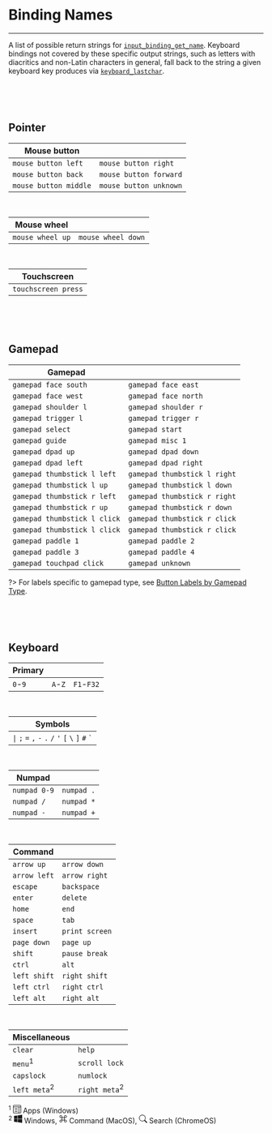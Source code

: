 # Binding Names

---

A list of possible return strings for [`input_binding_get_name`](Functions-(Bindings)#input_binding_get_namebinding). Keyboard bindings not covered by these specific output strings, such as letters with diacritics and non-Latin characters in general, fall back to the string a given keyboard key produces via [`keyboard_lastchar`](https://manual.yoyogames.com/GameMaker_Language/GML_Reference/Game_Input/Keyboard_Input/keyboard_lastchar.htm).

&nbsp;

&nbsp;

## Pointer

| Mouse button          |                       |
|-----------------------|-----------------------|
| `mouse button left`   | `mouse button right`  |
| `mouse button back`   | `mouse button forward`|
| `mouse button middle` | `mouse button unknown`|

&nbsp;

| Mouse wheel           |                       |
|-----------------------|-----------------------|
| `mouse wheel up`      | `mouse wheel down`    |

&nbsp;

| Touchscreen         |
|---------------------|
| `touchscreen press` |

&nbsp;

&nbsp;

## Gamepad

| Gamepad                      |                              |
|------------------------------|------------------------------|
| `gamepad face south`         | `gamepad face east`          |
| `gamepad face west`          | `gamepad face north`         |
| `gamepad shoulder l`         | `gamepad shoulder r`         |
| `gamepad trigger l`          | `gamepad trigger r`          |
| `gamepad select`             | `gamepad start`              |
| `gamepad guide`              | `gamepad misc 1`             |
| `gamepad dpad up`            | `gamepad dpad down`          |
| `gamepad dpad left`          | `gamepad dpad right`         |
| `gamepad thumbstick l left`  | `gamepad thumbstick l right` |
| `gamepad thumbstick l up`    | `gamepad thumbstick l down`  |
| `gamepad thumbstick r left`  | `gamepad thumbstick r right` |
| `gamepad thumbstick r up`    | `gamepad thumbstick r down`  |
| `gamepad thumbstick l click` | `gamepad thumbstick r click` |
| `gamepad thumbstick l click` | `gamepad thumbstick r click` |
| `gamepad paddle 1`           | `gamepad paddle 2`           |
| `gamepad paddle 3`           | `gamepad paddle 4`           |
| `gamepad touchpad click`     | `gamepad unknown`            |

?> For labels specific to gamepad type, see [Button Labels by Gamepad Type](Gamepad-Button-Labels).

&nbsp;

&nbsp;

## Keyboard

| Primary  |          |          |
|----------|----------|----------|
| `0`-`9`  | `A`-`Z`  |`F1`-`F32`|

&nbsp;

| Symbols |
|---------|
|<code>&#124;</code> <code>&#59;</code> <code>&#61;</code> <code>&#44;</code> <code>&#45;</code> <code>&#46;</code> <code>&#47;</code> <code>&#39;</code> <code>&#91;</code> <code>&#92;</code> <code>&#93;</code> <code>&#35;</code> <code>&#96;</code>|

&nbsp;

| Numpad       |            |
|--------------|------------|
| `numpad 0-9` | `numpad .` |
| `numpad /`   | `numpad *` |
| `numpad -`   | `numpad +` |

&nbsp;

| Command        |                |
|----------------|----------------|
| `arrow up`     | `arrow down`   |
| `arrow left`   | `arrow right`  |
| `escape`       | `backspace`    |
| `enter`        | `delete`       |
| `home`         | `end`          |
| `space`        | `tab`          |
| `insert`       | `print screen` |
| `page down`    | `page up`      |
| `shift`        | `pause break`  |
| `ctrl`         | `alt`          |
| `left shift`   | `right shift`  |
| `left ctrl`    | `right ctrl`   |
| `left alt`     | `right alt`    |

&nbsp;

| Miscellaneous            |                          |
|--------------------------|--------------------------|
| `clear`                  | `help`                   |
| `menu`<sup>1</sup>       | `scroll lock`            |
| `capslock`               | `numlock`                |
| `left meta`<sup>2</sup>  | `right meta`<sup>2</sup> |

<sup>1</sup> <svg xmlns="http://www.w3.org/2000/svg" width="16" height="16" fill="currentColor" viewBox="0 0 16 16"><path d="M3 6.5a.5.5 0 0 1 .5-.5h5a.5.5 0 0 1 0 1h-5a.5.5 0 0 1-.5-.5zm0 3a.5.5 0 0 1 .5-.5h5a.5.5 0 0 1 0 1h-5a.5.5 0 0 1-.5-.5zm.5 2.5a.5.5 0 0 0 0 1h5a.5.5 0 0 0 0-1h-5z"></path><path d="M2 0a2 2 0 0 0-2 2v12a2 2 0 0 0 2 2h12a2 2 0 0 0 2-2V2a2 2 0 0 0-2-2H2zm12 1a1 1 0 0 1 1 1v1H1V2a1 1 0 0 1 1-1h12zm1 3v10a1 1 0 0 1-1 1h-2V4h3zm-4 0v11H2a1 1 0 0 1-1-1V4h10z"></path>
</svg> Apps (Windows)<br>
<sup>2</sup> 
<svg xmlns="http://www.w3.org/2000/svg" width="16" height="16" fill="currentColor" class="" viewBox="0 0 16 16"><path d="M6.555 1.375 0 2.237v5.45h6.555V1.375zM0 13.795l6.555.933V8.313H0v5.482zm7.278-5.4.026 6.378L16 16V8.395H7.278zM16 0 7.33 1.244v6.414H16V0z"></path>
</svg> Windows, <svg xmlns="http://www.w3.org/2000/svg" width="16" height="16" fill="currentColor" class="bi bi-command" viewBox="0 0 16 16"><path d="M3.5 2A1.5 1.5 0 0 1 5 3.5V5H3.5a1.5 1.5 0 1 1 0-3zM6 5V3.5A2.5 2.5 0 1 0 3.5 6H5v4H3.5A2.5 2.5 0 1 0 6 12.5V11h4v1.5a2.5 2.5 0 1 0 2.5-2.5H11V6h1.5A2.5 2.5 0 1 0 10 3.5V5H6zm4 1v4H6V6h4zm1-1V3.5A1.5 1.5 0 1 1 12.5 5H11zm0 6h1.5a1.5 1.5 0 1 1-1.5 1.5V11zm-6 0v1.5A1.5 1.5 0 1 1 3.5 11H5z"></path></svg> Command (MacOS), <svg xmlns="http://www.w3.org/2000/svg" width="16" height="16" fill="currentColor" class="bi bi-search" viewBox="0 0 16 16">
  <path d="M11.742 10.344a6.5 6.5 0 1 0-1.397 1.398h-.001c.03.04.062.078.098.115l3.85 3.85a1 1 0 0 0 1.415-1.414l-3.85-3.85a1.007 1.007 0 0 0-.115-.1zM12 6.5a5.5 5.5 0 1 1-11 0 5.5 5.5 0 0 1 11 0z"/>
</svg> Search (ChromeOS)
